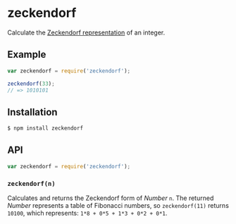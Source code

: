 # zeckendorf

Calculate the [Zeckendorf representation][] of an integer.

## Example

``` javascript
var zeckendorf = require('zeckendorf');

zeckendorf(33);
// => 1010101
```

## Installation

``` bash
$ npm install zeckendorf
```

## API

``` javascript
var zeckendorf = require('zeckendorf');
```

### `zeckendorf(n)`

Calculates and returns the Zeckendorf form of _Number_ `n`. The returned
_Number_ represents a table of Fibonacci numbers, so `zeckendorf(11)` returns
`10100`, which represents: `1*8 + 0*5 + 1*3 + 0*2 + 0*1`.


   [Zeckendorf representation]: https://en.wikipedia.org/wiki/Zeckendorf's_theorem
